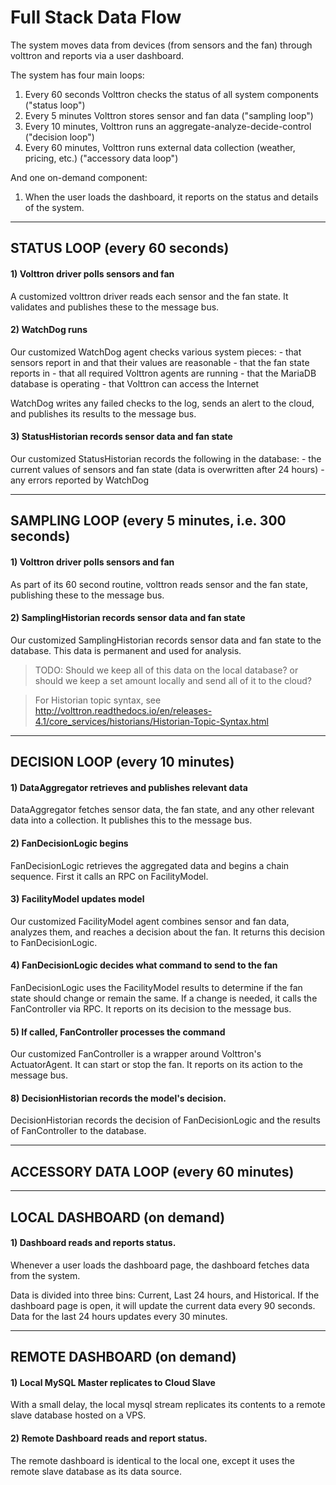 # Full Stack Data Flow

The system moves data from devices (from sensors and the fan) through volttron and reports via a user dashboard.

The system has four main loops:
1. Every 60 seconds Volttron checks the status of all system components ("status loop")
2. Every 5 minutes Volttron stores sensor and fan data ("sampling loop")
3. Every 10 minutes, Volttron runs an aggregate-analyze-decide-control ("decision loop")
4. Every 60 minutes, Volttron runs external data collection (weather, pricing, etc.) ("accessory data loop") 

And one on-demand component:
1. When the user loads the dashboard, it reports on the status and details of the system.

---
STATUS LOOP (every 60 seconds)
---

#### 1) Volttron driver polls sensors and fan
A customized volttron driver reads each sensor and the fan state. It validates and publishes these to the message bus.
 
#### 2) WatchDog runs  
Our customized WatchDog agent checks various system pieces:
    - that sensors report in and that their values are reasonable
    - that the fan state reports in
    - that all required Volttron agents are running
    - that the MariaDB database is operating
    - that Volttron can access the Internet
    
WatchDog writes any failed checks to the log, sends an alert to the cloud, and publishes its results to the message bus.
    
#### 3) StatusHistorian records sensor data and fan state 
Our customized StatusHistorian records the following in the database:
    - the current values of sensors and fan state (data is overwritten after 24 hours)
    - any errors reported by WatchDog 

---
SAMPLING LOOP (every 5 minutes, i.e. 300 seconds)
---
#### 1) Volttron driver polls sensors and fan
As part of its 60 second routine, volttron reads sensor and the fan state, publishing these to the message bus.

#### 2) SamplingHistorian records sensor data and fan state 
Our customized SamplingHistorian records sensor data and fan state to the database. This data is permanent and used for analysis.

>TODO: Should we keep all of this data on the local database? or should we keep a set amount locally and send all of it to the cloud?

>For Historian topic syntax, see http://volttron.readthedocs.io/en/releases-4.1/core_services/historians/Historian-Topic-Syntax.html 

---
DECISION LOOP (every 10 minutes)
---

#### 1) DataAggregator retrieves and publishes relevant data
DataAggregator fetches sensor data, the fan state, and any other relevant data into a collection. It publishes this to the message bus.
 
#### 2) FanDecisionLogic begins
FanDecisionLogic retrieves the aggregated data and begins a chain sequence. First it calls an RPC on FacilityModel.

#### 3) FacilityModel updates model
Our customized FacilityModel agent combines sensor and fan data, analyzes them, and reaches a decision about the fan. It returns this decision to FanDecisionLogic.

#### 4) FanDecisionLogic decides what command to send to the fan
FanDecisionLogic uses the FacilityModel results to determine if the fan state should change or remain the same. If a change is needed, it calls the FanController via RPC. It reports on its decision to the message bus.

#### 5) If called, FanController processes the command
Our customized FanController is a wrapper around Volttron's ActuatorAgent. It can start or stop the fan. It reports on its action to the message bus.

#### 8) DecisionHistorian records the model's decision. 
DecisionHistorian records the decision of FanDecisionLogic and the results of FanController to the database.


---
ACCESSORY DATA LOOP (every 60 minutes)
---


---
LOCAL DASHBOARD (on demand)
---

#### 1) Dashboard reads and reports status.
Whenever a user loads the dashboard page, the dashboard fetches data from the system. 

Data is divided into three bins: Current, Last 24 hours, and Historical. If the dashboard page is open, it will update the current data every 90 seconds. Data for the last 24 hours updates every 30 minutes.

 
---
REMOTE DASHBOARD (on demand)
--- 

#### 1) Local MySQL Master replicates to Cloud Slave
With a small delay, the local mysql stream replicates its contents to a remote slave database hosted on a VPS.

#### 2) Remote Dashboard reads and report status. 
The remote dashboard is identical to the local one, except it uses the remote slave database as its data source. 

